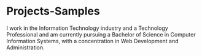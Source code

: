 Projects-Samples
================
I work in the Information Technology industry and a Technology Professional and am currently pursuing a Bachelor of Science in Computer Information Systems, with a concentration in Web Development and Administration. 
